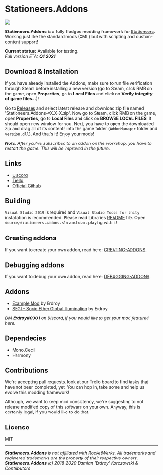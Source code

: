 # Stationeers.Addons
<a href="https://discord.gg/b6kFrUATdm"><img src="https://discordapp.com/api/guilds/795601381956124693/widget.png"/></a></br>

**Stationeers.Addons** is a fully-fledged modding framework for [Stationeers](https://store.steampowered.com/app/544550/Stationeers/). Working just like the standard mods (XML) but with scripting and custom-content support!

**Current status:** Available for testing.<br>
*Full version ETA: **Q1 2021***

## Download & Installation
If you have already installed the Addons, make sure to run file verification through Steam before installing a new version (go to Steam, click RMB on the game, open **Properties**, go to **Local Files** and click on **Verify integrity of game files...**)!
 
Go to [Releases](https://github.com/Erdroy/Stationeers.Addons/releases) and select latest release and download zip file named 'Stationeers.Addons-vX.X-X.zip'. Now go to Steam, click RMB on the game, open **Properties**, go to **Local Files** and click on **BROWSE LOCAL FILES**. It should open new window for you. Next, you have to open the downloaded zip and drag all of its contents into the game folder (`AddonManager` folder and `version.dll`). And that's it! Enjoy your mods!

***Note:** After you've subscribed to an addon on the workshop, you have to restart the game. This will be improved in the future.*

## Links
* [Discord](https://discord.gg/b6kFrUATdm)
* [Trello](https://trello.com/b/zSHKh2XO/stationeersaddons)
* [Official Github](https://github.com/Erdroy/Stationeers.Addons)

## Building
`Visual Studio 2019` is required and `Visual Studio Tools for Unity` installation is recommended.
Please read Libraries [README](Libraries/Stationeers/README.md) file.
Open `Source/Stationeers.Addons.sln` and start playing with it!

## Creating addons
If you want to create your own addon, read here: [CREATING-ADDONS](Docs/CREATING-ADDONS.md).

## Debugging addons
If you want to debug your own addon, read here: [DEBUGGING-ADDONS](Docs/DEBUGGING-ADDONS.md).

## Addons
* [Example Mod](https://steamcommunity.com/sharedfiles/filedetails/?id=2308921579) by Erdroy
* [SEGI - Sonic Ether Global Illumination](https://steamcommunity.com/sharedfiles/filedetails/?id=2308956244) by Erdroy

*DM **Erdroy#0001** on Discord, if you would like to get your mod featured here.*

## Dependecies
* Mono.Cecil
* Harmony

## Contributions
We're accepting pull requests, look at our Trello board to find tasks that have not been completed, yet.
You can hop in, take some and help us evolve this modding framework!

Although, we want to keep mod consistency, we're suggesting to not release modified copy of this software on your own.
Anyway, this is certainly legal, if you would like to do that.

## License
MIT

___
***Stationeers.Addons** is not affiliated with RocketWerkz. All trademarks and registered trademarks are the property of their respective owners.*<br>
***Stationeers.Addons** (c) 2018-2020 Damian 'Erdroy' Korczowski & Contributors*
